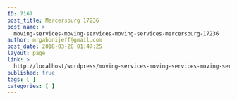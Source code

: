 ```yaml
---
ID: 7167
post_title: Mercersburg 17236
post_name: >
  moving-services-moving-services-moving-services-mercersburg-17236
author: mrgabonijeff@gmail.com
post_date: 2018-03-28 01:47:25
layout: page
link: >
  http://localhost/wordpress/moving-services-moving-services-moving-services-mercersburg-17236/
published: true
tags: [ ]
categories: [ ]
---
```

